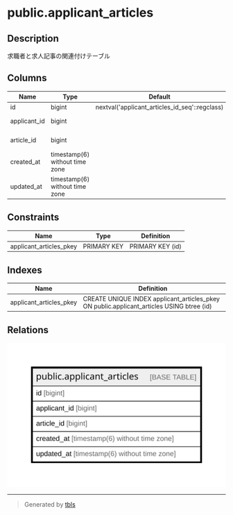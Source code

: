 # public.applicant_articles

## Description

求職者と求人記事の関連付けテーブル

## Columns

| Name | Type | Default | Nullable | Children | Parents | Comment |
| ---- | ---- | ------- | -------- | -------- | ------- | ------- |
| id | bigint | nextval('applicant_articles_id_seq'::regclass) | false |  |  |  |
| applicant_id | bigint |  | true |  |  | 求職者のID |
| article_id | bigint |  | true |  |  | 求人記事のID |
| created_at | timestamp(6) without time zone |  | false |  |  | 作成日時 |
| updated_at | timestamp(6) without time zone |  | false |  |  | 更新日時 |

## Constraints

| Name | Type | Definition |
| ---- | ---- | ---------- |
| applicant_articles_pkey | PRIMARY KEY | PRIMARY KEY (id) |

## Indexes

| Name | Definition |
| ---- | ---------- |
| applicant_articles_pkey | CREATE UNIQUE INDEX applicant_articles_pkey ON public.applicant_articles USING btree (id) |

## Relations

![er](public.applicant_articles.svg)

---

> Generated by [tbls](https://github.com/k1LoW/tbls)
